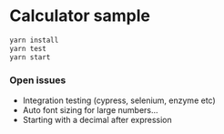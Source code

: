 # Calculator sample

```sh
yarn install
yarn test
yarn start
```

### Open issues
* Integration testing (cypress, selenium, enzyme etc)
* Auto font sizing for large numbers...
* Starting with a decimal after expression
